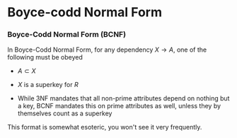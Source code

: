# Boyce-codd Normal Form
### Boyce-Codd Normal Form (BCNF)
In Boyce-Codd Normal Form, for any dependency $X \to A$, one of the following must be obeyed
* $A \subset X$
* $X$ is a superkey for $R$

* While 3NF mandates that all non-prime attributes depend on nothing but a key, BCNF mandates this on prime attributes as well, unless they by themselves count as a superkey

This format is somewhat esoteric, you won't see it very frequently.